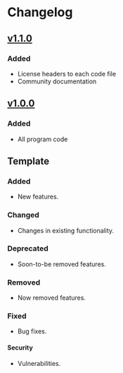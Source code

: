 # Changelog

## [v1.1.0](https://gitlab.com/willtheorangeguy/deedown/-/releases/v1.1.0)

### Added

- License headers to each code file
- Community documentation

## [v1.0.0](https://gitlab.com/willtheorangeguy/deedown/-/releases/v1.0.0)

### Added

- All program code

## Template

### Added

- New features.

### Changed

- Changes in existing functionality.

### Deprecated

- Soon-to-be removed features.

### Removed

- Now removed features.

### Fixed

- Bug fixes.

#### Security

- Vulnerabilities.
